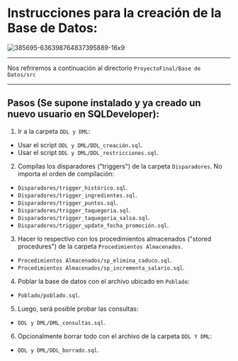 # **Instrucciones para la creación de la Base de Datos:**
![385695-636398764837395889-16x9](https://user-images.githubusercontent.com/13952922/34891409-1a6a8894-f79b-11e7-9de1-000c9314d323.jpg)

***

Nos refriremos a continuación al directorio `ProyectoFinal/Base de Datos/src`
***

## **Pasos (Se supone instalado y ya creado un nuevo usuario en SQLDeveloper):**

1. Ir a la carpeta `DDL y DML`:
  - Usar el script `DDL y DML/DDL_creación.sql`.
  - Usar el script `DDL y DML/DDL_restricciones.sql`.
  
2. Compilas los disparadores ("triggers") de la carpeta `Disparadores`. 
   No importa el orden de compilación:
  - `Disparadores/trigger_histórico.sql`.
  - `Disparadores/trigger_ingredientes.sql`.
  - `Disparadores/trigger_puntos.sql`.
  - `Disparadores/trigger_taquegoria.sql`.
  - `Disparadores/trigger_taquegoria_salsa.sql`.
  - `Disparadores/trigger_update_fecha_promoción.sql`.
  
3. Hacer lo respectivo con los procedimientos almacenados ("stored procedures") de la carpeta `Procedimientos Almacenados`.
  - `Procedimientos Almacenados/sp_elimina_caduco.sql`.
  - `Procedimientos Almacenados/sp_incrementa_salario.sql`.
  
4. Poblar la base de datos con el archivo ubicado en `Poblado`:
  - `Poblado/poblado.sql`.
  
5. Luego, será posible probar las consultas:
  - `DDL y DML/DML_consultas.sql`.
  
6. Opcionalmente borrar todo con el archivo de la carpeta `DDL Y DML`:
  - `DDL y DML/DDL_borrado.sql`.
